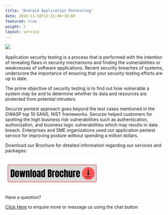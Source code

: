 ```yaml
---
title: "Android Application Pentesting"
date: 2018-11-18T12:33:46+10:00
featured: true
weight: 2
layout: service
---
```


<img src="https://wallpaperaccess.com/full/6876253.jpg">

Application security testing is a process that is performed with the intention of revealing flaws in security mechanisms and finding the vulnerabilities or weaknesses of software applications. Recent security breaches of systems, underscore the importance of ensuring that your security testing efforts are up to date.

The prime objective of security testing is to find out how vulnerable a system may be and to determine whether its data and resources are protected from potential intruders. 

Securze pentest approach goes beyond the test cases mentioned in the OWASP top 10 SANS, NIST frameworks. Securze helped customers for spotting the high business risk vulnerabilities such as authentication, authorization, and business logic vulnerabilities which may results in data breach. Enterprises and SME organizations used our application pentest service for improving posture without spending a million dollars.


Download our Brochure for detailed information regarding our services and packages: 

<a href="https://github.com/securze/company/raw/main/images/pfds/Securze-brochure.pdf">
<img src="/images/download.png"></a>

Have a question?

[Click Here](https://forms.gle/8LwiF23jbytmdm4F6) to enquire more or message us using the chat button


<script type="text/javascript">
    (function(c,l,a,r,i,t,y){
        c[a]=c[a]||function(){(c[a].q=c[a].q||[]).push(arguments)};
        t=l.createElement(r);t.async=1;t.src="https://www.clarity.ms/tag/"+i;
        y=l.getElementsByTagName(r)[0];y.parentNode.insertBefore(t,y);
    })(window, document, "clarity", "script", "agudmp1t06");
</script>

<!--Start of Tawk.to Script-->
<script type="text/javascript">
var Tawk_API=Tawk_API||{}, Tawk_LoadStart=new Date();
(function(){
var s1=document.createElement("script"),s0=document.getElementsByTagName("script")[0];
s1.async=true;
s1.src='https://embed.tawk.to/61faf3609bd1f31184daa810/1fqu4dcna';
s1.charset='UTF-8';
s1.setAttribute('crossorigin','*');
s0.parentNode.insertBefore(s1,s0);
})();
</script>
<!--End of Tawk.to Script-->